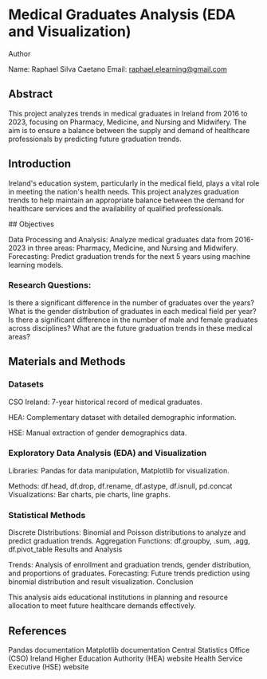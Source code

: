 # Medical Graduates Analysis (EDA and Visualization)

Author

Name: Raphael Silva Caetano
Email: raphael.elearning@gmail.com

## Abstract

This project analyzes trends in medical graduates in Ireland from 2016 to 2023, focusing on Pharmacy, Medicine, and Nursing and Midwifery. The aim is to ensure a balance between the supply and demand of healthcare professionals by predicting future graduation trends.

## Introduction

Ireland's education system, particularly in the medical field, plays a vital role in meeting the nation's health needs. This project analyzes graduation trends to help maintain an appropriate balance between the demand for healthcare services and the availability of qualified professionals.

## Objectives

Data Processing and Analysis: Analyze medical graduates data from 2016-2023 in three areas: Pharmacy, Medicine, and Nursing and Midwifery.
Forecasting: Predict graduation trends for the next 5 years using machine learning models.

### Research Questions:

Is there a significant difference in the number of graduates over the years?
What is the gender distribution of graduates in each medical field per year?
Is there a significant difference in the number of male and female graduates across disciplines?
What are the future graduation trends in these medical areas?

## Materials and Methods

### Datasets

CSO Ireland: 7-year historical record of medical graduates.

HEA: Complementary dataset with detailed demographic information.

HSE: Manual extraction of gender demographics data.

### Exploratory Data Analysis (EDA) and Visualization

Libraries: Pandas for data manipulation, Matplotlib for visualization.

Methods: df.head, df.drop, df.rename, df.astype, df.isnull, pd.concat
Visualizations: Bar charts, pie charts, line graphs.

### Statistical Methods

Discrete Distributions: Binomial and Poisson distributions to analyze and predict graduation trends.
Aggregation Functions: df.groupby, .sum, .agg, df.pivot_table
Results and Analysis

Trends: Analysis of enrollment and graduation trends, gender distribution, and proportions of graduates.
Forecasting: Future trends prediction using binomial distribution and result visualization.
Conclusion

This analysis aids educational institutions in planning and resource allocation to meet future healthcare demands effectively.

## References

Pandas documentation
Matplotlib documentation
Central Statistics Office (CSO) Ireland
Higher Education Authority (HEA) website
Health Service Executive (HSE) website
